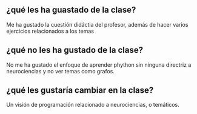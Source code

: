 ## ¿qué les ha guastado de la clase?
Me ha gustado la cuestión didáctia del profesor, además de hacer varios 
ejercicios relacionados a los temas

## ¿qué no les ha gustado de la clase?
No me ha gustado el enfoque de aprender phython sin ninguna directriz a neurociencias
y no ver temas como grafos.


## ¿qué les gustaría cambiar en la clase?
Un visión de programación relacionado a neurociencias, o temáticos.